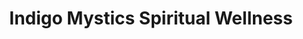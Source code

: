 ---
title: "Indigo Mystics Spiritual Wellness"
url: /bowling-green/indigo-mystics-spiritual-wellness/
shop: Allgemein
---